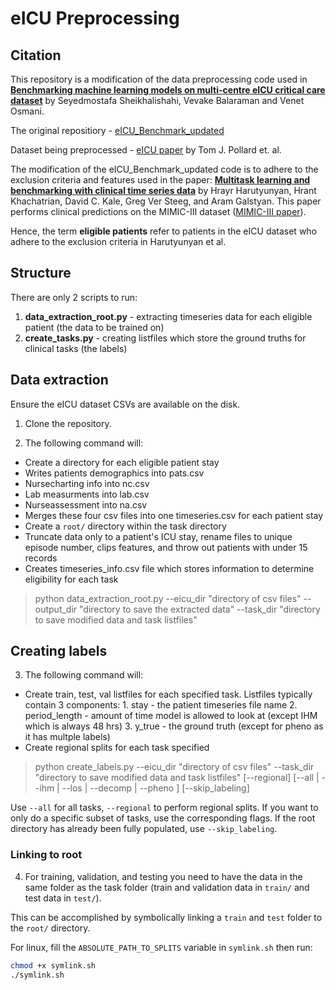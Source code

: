 # eICU Preprocessing

## Citation

This repository is a modification of the data preprocessing code used in **[Benchmarking machine learning models on multi-centre eICU critical care dataset](https://arxiv.org/abs/1910.00964v3)** by Seyedmostafa Sheikhalishahi, Vevake Balaraman and Venet Osmani.

The original repositiory - [eICU_Benchmark_updated](https://github.com/mostafaalishahi/eICU_Benchmark_updated)

Dataset being preprocessed - [eICU paper](https://www.nature.com/articles/sdata2018178) by Tom J. Pollard et. al.

The modification of the eICU_Benchmark_updated code is to adhere to the exclusion criteria and features used in the paper: **[Multitask learning and benchmarking with clinical time series data](https://arxiv.org/abs/1703.07771)** by Hrayr Harutyunyan, Hrant Khachatrian, David C. Kale, Greg Ver Steeg, and Aram Galstyan. This paper performs clinical predictions on the MIMIC-III dataset ([MIMIC-III paper](http://www.nature.com/articles/sdata201635)).

Hence, the term **eligible patients** refer to patients in the eICU dataset who adhere to the exclusion criteria in Harutyunyan et al.

## Structure

There are only 2 scripts to run:

1. **data_extraction_root.py** - extracting timeseries data for each eligible patient (the data to be trained on)
2. **create_tasks.py** - creating listfiles which store the ground truths for clinical tasks (the labels)

## Data extraction

Ensure the eICU dataset CSVs are available on the disk.

1. Clone the repository.

2. The following command will:

- Create a directory for each eligible patient stay
- Writes patients demographics into pats.csv
- Nursecharting info into nc.csv
- Lab measurments into lab.csv
- Nurseassessment into na.csv
- Merges these four csv files into one timeseries.csv for each patient stay
- Create a `root/` directory within the task directory
- Truncate data only to a patient's ICU stay, rename files to unique episode number, clips features, and throw out patients with under 15 records
- Creates timeseries_info.csv file which stores information to determine eligibility for each task

> python data_extraction_root.py --eicu_dir "directory of csv files" --output_dir "directory to save the extracted data" --task_dir "directory to save modified data and task listfiles"

## Creating labels

3. The following command will:

- Create train, test, val listfiles for each specified task. Listfiles typically contain 3 components: 1. stay - the patient timeseries file name 2. period_length - amount of time model is allowed to look at (except IHM which is always 48 hrs) 3. y_true - the ground truth (except for pheno as it has multple labels)
- Create regional splits for each task specified

> python create_labels.py --eicu_dir "directory of csv files" --task_dir "directory to save modified data and task listfiles" \[--regional\] \[--all | --ihm | --los | --decomp | --pheno \] \[--skip_labeling\]

Use `--all` for all tasks, `--regional` to perform regional splits.
If you want to only do a specific subset of tasks, use the corresponding flags.
If the root directory has already been fully populated, use `--skip_labeling`.

### Linking to root

4. For training, validation, and testing you need to have the data in the same folder as the task folder (train and validation data in `train/` and test data in `test/`).

This can be accomplished by symbolically linking a `train` and `test` folder to the `root/` directory.

For linux, fill the `ABSOLUTE_PATH_TO_SPLITS` variable in `symlink.sh` then run:

```bash
chmod +x symlink.sh
./symlink.sh
```
